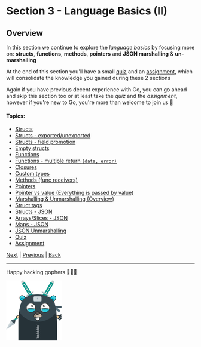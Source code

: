 # Section 3 - Language Basics (II)

## Overview

In this section we continue to explore the *language basics* by focusing
more on: **structs**, **functions**, **methods**, **pointers**
and **JSON marshalling** & **un-marshalling**

At the end of this section you'll have a small
[quiz](https://github.com/steevehook/udemy-go101/blob/master/section_3-language-basics-2/quiz)
and an [assignment](https://github.com/steevehook/udemy-go101/blob/master/section_3-language-basics-2/assignment),
which will consolidate the knowledge you gained during these 2 sections

Again if you have previous decent experience with Go, you can go ahead
and skip this section too or at least take the *quiz* and the *assignment*,
however if you're new to Go, you're more than welcome to join us 🤘

#### Topics:

- [Structs](https://github.com/steevehook/udemy-go101/blob/master/section_3-language-basics-2/structs)
- [Structs - exported/unexported](https://github.com/steevehook/udemy-go101/blob/master/section_3-language-basics-2/structs-exported-unexported)
- [Structs - field promotion](https://github.com/steevehook/udemy-go101/blob/master/section_3-language-basics-2/structs-field-promotion)
- [Empty structs](https://github.com/steevehook/udemy-go101/blob/master/section_3-language-basics-2/empty-structs)
- [Functions](https://github.com/steevehook/udemy-go101/blob/master/section_3-language-basics-2/functions)
- [Functions - multiple return `(data, error)`](https://github.com/steevehook/udemy-go101/blob/master/section_3-language-basics-2/functions-multiple-return)
- [Closures](https://github.com/steevehook/udemy-go101/blob/master/section_3-language-basics-2/closures)
- [Custom types](https://github.com/steevehook/udemy-go101/blob/master/section_3-language-basics-2/custom-types)
- [Methods (func receivers)](https://github.com/steevehook/udemy-go101/blob/master/section_3-language-basics-2/methods)
- [Pointers](https://github.com/steevehook/udemy-go101/blob/master/section_3-language-basics-2/pointers)
- [Pointer vs value (Everything is passed by value)](https://github.com/steevehook/udemy-go101/blob/master/section_3-language-basics-2/pointers-vs-value)
- [Marshalling & Unmarshalling (Overview)](https://github.com/steevehook/udemy-go101/blob/master/section_3-language-basics-2/marshalling-unmarshalling-overview)
- [Struct tags](https://github.com/steevehook/udemy-go101/blob/master/section_3-language-basics-2/struct-tags)
- [Structs - JSON](https://github.com/steevehook/udemy-go101/blob/master/section_3-language-basics-2/structs-json)
- [Arrays/Slices - JSON](https://github.com/steevehook/udemy-go101/blob/master/section_3-language-basics-2/arrays-slices-json)
- [Maps - JSON](https://github.com/steevehook/udemy-go101/blob/master/section_3-language-basics-2/maps-json)
- [JSON Unmarshalling](https://github.com/steevehook/udemy-go101/blob/master/section_3-language-basics-2/json-unmarshalling)
- [Quiz](https://github.com/steevehook/udemy-go101/blob/master/section_3-language-basics-2/quiz)
- [Assignment](https://github.com/steevehook/udemy-go101/blob/master/section_3-language-basics-2/assignment)

[Next](https://github.com/steevehook/udemy-go101/blob/master/section_4-notes-cli-app) |
[Previous](https://github.com/steevehook/udemy-go101/blob/master/section_2-language-basics-1) |
[Back](https://github.com/steevehook/udemy-go101)

---

Happy hacking gophers 🚀🚀🚀

<img src="https://github.com/steevehook/udemy-go101/raw/master/udemy-go101.svg?sanitize=true" width="150px"/>
